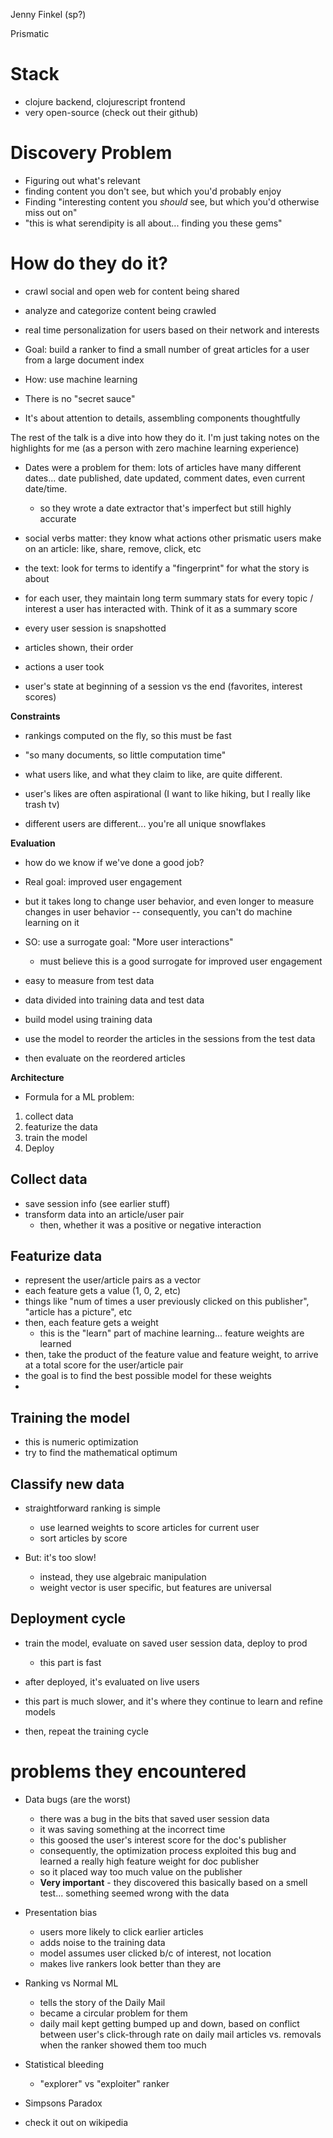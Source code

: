 Jenny Finkel (sp?)

Prismatic

# Stack

 - clojure backend, clojurescript frontend
 - very open-source (check out their github)


# Discovery Problem

 - Figuring out what's relevant
 - finding content you don't see, but which you'd probably enjoy
 - Finding "interesting content you *should* see, but which you'd otherwise miss out on"
 - "this is what serendipity is all about... finding you these gems"

# How do they do it?

 - crawl social and open web for content being shared
 - analyze and categorize content being crawled
 - real time personalization for users based on their network and interests

 - Goal: build a ranker to find a small number of great articles for a user from a large document index
 - How: use machine learning

 - There is no "secret sauce"
 - It's about attention to details, assembling components thoughtfully

The rest of the talk is a dive into how they do it. I'm just taking notes on the highlights for me (as a person with zero machine learning experience)


- Dates were a problem for them: lots of articles have many different dates... date published, date updated, comment dates, even current date/time.
  - so they wrote a date extractor that's imperfect but still highly accurate

- social verbs matter: they know what actions other prismatic users make on an article: like, share, remove, click, etc

- the text: look for terms to identify a "fingerprint" for what the story is about

- for each user, they maintain long term summary stats for every topic / interest a user has interacted with. Think of it as a summary score

- every user session is snapshotted
 - articles shown, their order
 - actions a user took
 - user's state at beginning of a session vs the end (favorites, interest scores)

**Constraints**

- rankings computed on the fly, so this must be fast
- "so many documents, so little computation time"

- what users like, and what they claim to like, are quite different.
- user's likes are often aspirational (I want to like hiking, but I really like trash tv)

- different users are different... you're all unique snowflakes


**Evaluation**

- how do we know if we've done a good job?

- Real goal: improved user engagement

- but it takes long to change user behavior, and even longer to measure changes in user behavior
  -- consequently, you can't do machine learning on it

- SO: use a surrogate goal: "More user interactions"
  - must believe this is a good surrogate for improved user engagement
- easy to measure from test data
- data divided into training data and test data
- build model using training data
- use the model to reorder the articles in the sessions from the test data
- then evaluate on the reordered articles


**Architecture**

- Formula for a ML problem:

1. collect data
1. featurize the data
1. train the model
1. Deploy

## Collect data

 - save session info (see earlier stuff)
 - transform data into an article/user pair
   - then, whether it was a positive or negative interaction

## Featurize data

 - represent the user/article pairs as a vector
 - each feature gets a value (1, 0, 2, etc)
 - things like "num of times a user previously clicked on this publisher", "article has a picture", etc
 - then, each feature gets a weight
   - this is the "learn" part of machine learning... feature weights are learned
 - then, take the product of the feature value and feature weight, to arrive at a total score for the user/article pair
 - the goal is to find the best possible model for these weights
 -

## Training the model

 - this is numeric optimization
 - try to find the mathematical optimum


## Classify new data

 - straightforward ranking is simple
   - use learned weights to score articles for current user
   - sort articles by score

 - But: it's too slow!
   - instead, they use algebraic manipulation
   - weight vector is user specific, but features are universal

## Deployment cycle

 - train the model, evaluate on saved user session data, deploy to prod
   - this part is fast

 - after deployed, it's evaluated on live users
 - this part is much slower, and it's where they continue to learn and refine models
 - then, repeat the training cycle


# problems they encountered

 - Data bugs (are the worst)
   -  there was a bug in the bits that saved user session data
   - it was saving something at the incorrect time
   - this goosed the user's interest score for the doc's publisher
   - consequently, the optimization process exploited this bug and learned a really high feature weight for doc publisher
   - so it placed way too much value on the publisher
   - **Very important** - they discovered this basically based on a smell test... something seemed wrong with the data

 - Presentation bias
   - users more likely to click earlier articles
   - adds noise to the training data
   - model assumes user clicked b/c of interest, not location
   - makes live rankers look better than they are

- Ranking vs Normal ML

  - tells the story of the Daily Mail
  - became a circular problem for them
  - daily mail kept getting bumped up and down, based on conflict between user's click-through rate on daily mail articles vs. removals when the ranker showed them too much


- Statistical bleeding

  - "explorer" vs "exploiter" ranker


- Simpsons Paradox

 - check it out on wikipedia